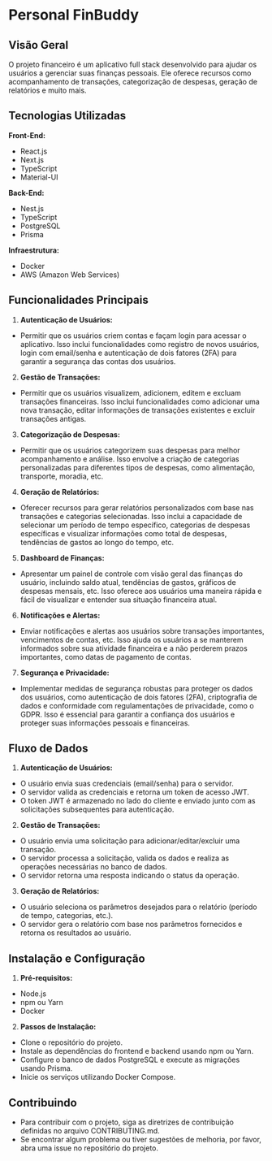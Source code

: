 
# Personal FinBuddy

## Visão Geral

O projeto financeiro é um aplicativo full stack desenvolvido para ajudar os usuários a gerenciar suas finanças pessoais. Ele oferece recursos como acompanhamento de transações, categorização de despesas, geração de relatórios e muito mais.

## Tecnologias Utilizadas

**Front-End:**
- React.js
- Next.js
- TypeScript
- Material-UI

**Back-End:**
- Nest.js
- TypeScript
- PostgreSQL
- Prisma

 **Infraestrutura:**
- Docker
- AWS (Amazon Web Services)

## Funcionalidades Principais

1. **Autenticação de Usuários:**
- Permitir que os usuários criem contas e façam login para acessar o aplicativo. Isso inclui funcionalidades como registro de novos usuários, login com email/senha e autenticação de dois fatores (2FA) para garantir a segurança das contas dos usuários.

2. **Gestão de Transações:**
- Permitir que os usuários visualizem, adicionem, editem e excluam transações financeiras. Isso inclui funcionalidades como adicionar uma nova transação, editar informações de transações existentes e excluir transações antigas.

3. **Categorização de Despesas:**
- Permitir que os usuários categorizem suas despesas para melhor acompanhamento e análise. Isso envolve a criação de categorias personalizadas para diferentes tipos de despesas, como alimentação, transporte, moradia, etc.

4. **Geração de Relatórios:**
- Oferecer recursos para gerar relatórios personalizados com base nas transações e categorias selecionadas. Isso inclui a capacidade de selecionar um período de tempo específico, categorias de despesas específicas e visualizar informações como total de despesas, tendências de gastos ao longo do tempo, etc.

5. **Dashboard de Finanças:**
- Apresentar um painel de controle com visão geral das finanças do usuário, incluindo saldo atual, tendências de gastos, gráficos de despesas mensais, etc. Isso oferece aos usuários uma maneira rápida e fácil de visualizar e entender sua situação financeira atual.

6. **Notificações e Alertas:**
- Enviar notificações e alertas aos usuários sobre transações importantes, vencimentos de contas, etc. Isso ajuda os usuários a se manterem informados sobre sua atividade financeira e a não perderem prazos importantes, como datas de pagamento de contas.

7. **Segurança e Privacidade:**
- Implementar medidas de segurança robustas para proteger os dados dos usuários, como autenticação de dois fatores (2FA), criptografia de dados e conformidade com regulamentações de privacidade, como o GDPR. Isso é essencial para garantir a confiança dos usuários e proteger suas informações pessoais e financeiras.

## Fluxo de Dados

1. **Autenticação de Usuários:**
- O usuário envia suas credenciais (email/senha) para o servidor.
- O servidor valida as credenciais e retorna um token de acesso JWT.
- O token JWT é armazenado no lado do cliente e enviado junto com as solicitações subsequentes para autenticação.

2. **Gestão de Transações:**
- O usuário envia uma solicitação para adicionar/editar/excluir uma transação.
- O servidor processa a solicitação, valida os dados e realiza as operações necessárias no banco de dados.
- O servidor retorna uma resposta indicando o status da operação.

3. **Geração de Relatórios:**
- O usuário seleciona os parâmetros desejados para o relatório (período de tempo, categorias, etc.).
- O servidor gera o relatório com base nos parâmetros fornecidos e retorna os resultados ao usuário.

## Instalação e Configuração

1. **Pré-requisitos:**
- Node.js
- npm ou Yarn
- Docker

2. **Passos de Instalação:**
- Clone o repositório do projeto.
- Instale as dependências do frontend e backend usando npm ou Yarn.
- Configure o banco de dados PostgreSQL e execute as migrações usando Prisma.
- Inicie os serviços utilizando Docker Compose.

  

## Contribuindo

- Para contribuir com o projeto, siga as diretrizes de contribuição definidas no arquivo CONTRIBUTING.md.
- Se encontrar algum problema ou tiver sugestões de melhoria, por favor, abra uma issue no repositório do projeto.
